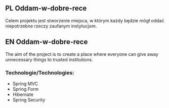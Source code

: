 ## PL Oddam-w-dobre-rece
Celem projektu jest stworzenie miejsca, w którym każdy będzie mógł oddać niepotrzebne rzeczy zaufanym instytucjom.
## EN Oddam-w-dobre-rece
The aim of the project is to create a place where
everyone can give away unnecessary things to trusted institutions.
### Technologie/Technologies:
* Spring MVC
* Spring Form
* Hibernate
* Spring Security
